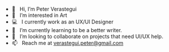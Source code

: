 - 👋 &nbsp; Hi, I’m Peter Verastegui
- 👀 &nbsp; I’m interested in Art
- 💻 &nbsp; I currently work as an UX/UI Designer
- 🌱 &nbsp; I’m currently learning to be a better writer.
- 💞️ &nbsp; I’m looking to collaborate on projects that need UI/UX help.
- 📫 &nbsp; Reach me at verastegui.peter@gmail.com

<!---
peterveras/peterveras is a ✨ special ✨ repository because its `README.md` (this file) appears on your GitHub profile.
You can click the Preview link to take a look at your changes.
--->
